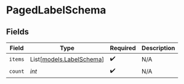 # PagedLabelSchema


## Fields

| Field                                                | Type                                                 | Required                                             | Description                                          |
| ---------------------------------------------------- | ---------------------------------------------------- | ---------------------------------------------------- | ---------------------------------------------------- |
| `items`                                              | List[[models.LabelSchema](../models/labelschema.md)] | :heavy_check_mark:                                   | N/A                                                  |
| `count`                                              | *int*                                                | :heavy_check_mark:                                   | N/A                                                  |